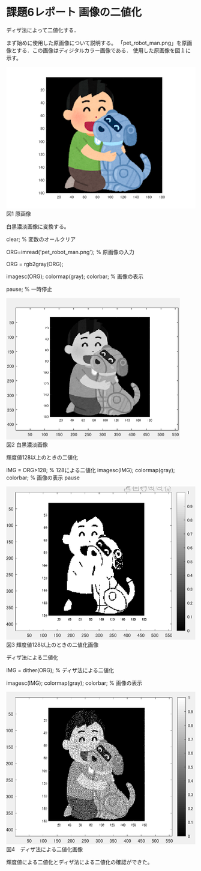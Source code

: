 # 課題6レポート 画像の二値化
ディザ法によって二値化する．

まず始めに使用した原画像について説明する。
「pet_robot_man.png」を原画像とする．この画像はディジタルカラー画像である．
使用した原画像を図１に示す。


![原画像](https://github.com/ararai01/lecture_image_processing/blob/master/my_image/pet_robot_man.png)  
図1 原画像

白黒濃淡画像に変換する。

clear; % 変数のオールクリア

ORG=imread('pet_robot_man.png'); % 原画像の入力

ORG = rgb2gray(ORG);

imagesc(ORG); colormap(gray); colorbar; % 画像の表示

pause; % 一時停止

![原画像](https://github.com/ararai01/lecture_image_processing/blob/master/my_image/kadai2_1.png)  
図2 白黒濃淡画像

輝度値128以上のときの二値化

IMG = ORG>128; % 128による二値化
imagesc(IMG); colormap(gray); colorbar; % 画像の表示
pause

![原画像](https://github.com/ararai01/lecture_image_processing/blob/master/my_image/kadai6-1.png)  
図3 輝度値128以上のときの二値化画像

ディザ法による二値化

IMG = dither(ORG); % ディザ法による二値化

imagesc(IMG); colormap(gray); colorbar; % 画像の表示

![原画像](https://github.com/ararai01/lecture_image_processing/blob/master/my_image/kadai6-2.png)  
図4　ディザ法による二値化画像


輝度値による二値化とディザ法による二値化の確認ができた。



